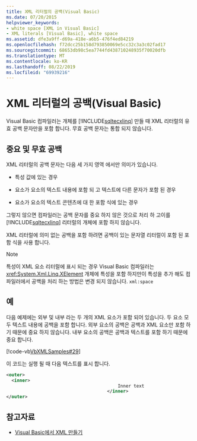 ```yaml
---
title: XML 리터럴의 공백(Visual Basic)
ms.date: 07/20/2015
helpviewer_keywords:
- white space [XML in Visual Basic]
- XML literals [Visual Basic], white space
ms.assetid: dfe3a9ff-d69a-418e-a6b5-476f4ed84219
ms.openlocfilehash: f72dcc25b158d793850069e5cc32c3a3c02fad17
ms.sourcegitcommit: 68653db98c5ea7744fd438710248935f70020dfb
ms.translationtype: MT
ms.contentlocale: ko-KR
ms.lasthandoff: 08/22/2019
ms.locfileid: "69939216"
---
```

# <a name="white-space-in-xml-literals-visual-basic"></a>XML 리터럴의 공백(Visual Basic)
Visual Basic 컴파일러는 개체를 [!INCLUDE[sqltecxlinq](~/includes/sqltecxlinq-md.md)] 만들 때 XML 리터럴의 유효 공백 문자만을 포함 합니다. 무효 공백 문자는 통합 되지 않습니다.  
  
## <a name="significant-and-insignificant-white-space"></a>중요 및 무효 공백  
 XML 리터럴의 공백 문자는 다음 세 가지 영역 에서만 의미가 있습니다.  
  
- 특성 값에 있는 경우  
  
- 요소가 요소의 텍스트 내용에 포함 되 고 텍스트에 다른 문자가 포함 된 경우  
  
- 요소가 요소의 텍스트 콘텐츠에 대 한 포함 식에 있는 경우  
  
 그렇지 않으면 컴파일러는 공백 문자를 중요 하지 않은 것으로 처리 하 고이를 [!INCLUDE[sqltecxlinq](~/includes/sqltecxlinq-md.md)] 리터럴의 개체에 포함 하지 않습니다.  
  
 XML 리터럴에 의미 없는 공백을 포함 하려면 공백이 있는 문자열 리터럴이 포함 된 포함 식을 사용 합니다.  
  
> [!NOTE]
> 특성이 XML 요소 리터럴에 표시 되는 경우 Visual Basic 컴파일러는 <xref:System.Xml.Linq.XElement> 개체에 특성을 포함 하지만이 특성을 추가 해도 컴파일러에서 공백을 처리 하는 방법은 변경 되지 않습니다. `xml:space`  
  
## <a name="examples"></a>예  
 다음 예제에는 외부 및 내부 라는 두 개의 XML 요소가 포함 되어 있습니다. 두 요소 모두 텍스트 내용에 공백을 포함 합니다. 외부 요소의 공백은 공백과 XML 요소만 포함 하기 때문에 중요 하지 않습니다. 내부 요소의 공백은 공백과 텍스트를 포함 하기 때문에 중요 합니다.  
  
 [!code-vb[VbXMLSamples#29](~/samples/snippets/visualbasic/VS_Snippets_VBCSharp/VbXMLSamples/VB/XMLSamples13.vb#29)]  
  
 이 코드는 실행 될 때 다음 텍스트를 표시 합니다.  
  
```xml  
<outer>  
  <inner>  
                                          Inner text  
                                      </inner>  
</outer>  
```  
  
## <a name="see-also"></a>참고자료

- [Visual Basic에서 XML 만들기](../../../../visual-basic/programming-guide/language-features/xml/creating-xml.md)
